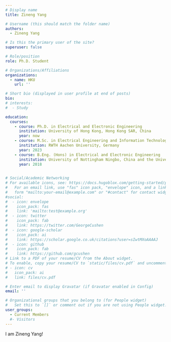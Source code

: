 ```yaml
---
# Display name
title: Zineng Yang

# Username (this should match the folder name)
authors:
  - Zineng Yang

# Is this the primary user of the site?
superuser: false

# Role/position
role: Ph.D. Student

# Organizations/Affiliations
organizations:
  - name: HKU
    url: ''

# Short bio (displayed in user profile at end of posts)
bio: 
# interests:
#  - Study

education:
  courses:
    - course: Ph.D. in Electrical and Electronic Engineering
      institution: University of Hong Kong, Hong Kong SAR, China  
      year: now
    - course: M.Sc. in Electrical Engineering and Information Technology
      institution: RWTH Aachen University, Germany
      year: 2023
    - course: B.Eng. (Hons) in Electrical and Electronic Engineering
      institution: University of Nottingham Ningbo, China and the University of Nottingham, UK
      year: 2018
      

# Social/Academic Networking
# For available icons, see: https://docs.hugoblox.com/getting-started/page-builder/#icons
#   For an email link, use "fas" icon pack, "envelope" icon, and a link in the
#   form "mailto:your-email@example.com" or "#contact" for contact widget.
#social:
#  - icon: envelope
#    icon_pack: fas
#    link: 'mailto:test@example.org'
#  - icon: twitter
#    icon_pack: fab
#    link: https://twitter.com/GeorgeCushen
#  - icon: google-scholar
#    icon_pack: ai
#    link: https://scholar.google.co.uk/citations?user=sIwtMXoAAAAJ
#  - icon: github
#    icon_pack: fab
#    link: https://github.com/gcushen
# Link to a PDF of your resume/CV from the About widget.
# To enable, copy your resume/CV to `static/files/cv.pdf` and uncomment the lines below.
# - icon: cv
#   icon_pack: ai
#   link: files/cv.pdf

# Enter email to display Gravatar (if Gravatar enabled in Config)
email: ''

# Organizational groups that you belong to (for People widget)
#   Set this to `[]` or comment out if you are not using People widget.
user_groups:
  - Current Members
  #- Visitors
---
```


I am Zineng Yang!

